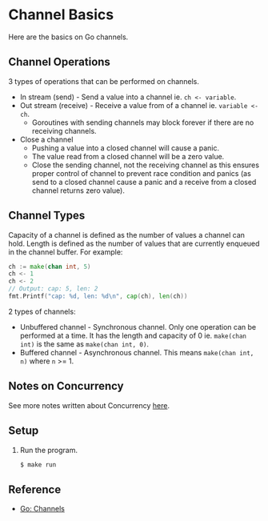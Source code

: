 # Channel Basics

Here are the basics on Go channels.

## Channel Operations

3 types of operations that can be performed on channels.

* In stream (send) - Send a value into a channel ie. `ch <- variable`.
* Out stream (receive) - Receive a value from of a channel ie. `variable <- ch`.
  * Goroutines with sending channels may block forever if there are no receiving channels.
* Close a channel
  * Pushing a value into a closed channel will cause a panic.
  * The value read from a closed channel will be a zero value.
  * Close the sending channel, not the receiving channel as this ensures proper control of channel to prevent race condition and panics (as send to a closed channel cause a panic and a receive from a closed channel returns zero value).

## Channel Types

Capacity of a channel is defined as the number of values a channel can hold. Length is defined as the number of values that are currently enqueued in the channel buffer. For example:

```go
ch := make(chan int, 5)
ch <- 1
ch <- 2
// Output: cap: 5, len: 2
fmt.Printf("cap: %d, len: %d\n", cap(ch), len(ch))
```

2 types of channels:

* Unbuffered channel - Synchronous channel. Only one operation can be performed at a time. It has the length and capacity of 0 ie. `make(chan int)` is the same as `make(chan int, 0)`.
* Buffered channel - Asynchronous channel. This means `make(chan int, n)` where `n` >= 1.

## Notes on Concurrency

See more notes written about Concurrency [here](../../../docs/concurrency.md).

## Setup

1. Run the program.

   ```bash
   $ make run
   ```

## Reference

* [Go: Channels](https://golang.org/doc/effective_go.html#channels)
